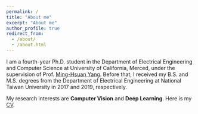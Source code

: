 ```yaml
---
permalink: /
title: "About me"
excerpt: "About me"
author_profile: true
redirect_from: 
  - /about/
  - /about.html
---
```


I am a fourth-year Ph.D. student in the Department of Electrical Engineering and Computer Science at University of California, Merced, under the supervision of Prof. [Ming-Hsuan Yang](http://faculty.ucmerced.edu/mhyang/).
Before that, I received my B.S. and M.S. degrees from the Department of Electrical Engineering at National Taiwan University in 2017 and 2019, respectively.

My research interests are **Computer Vision** and **Deep Learning**. Here is my [CV](https://wenz116.github.io/files/Yi-Wen_Chen_cv.pdf).
